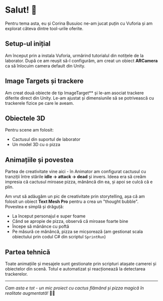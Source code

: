 # Salut! 👋

Pentru tema asta, eu și Corina Busuioc ne-am jucat puțin cu Vuforia și am explorat câteva dintre tool-urile oferite.

## Setup-ul inițial

Am început prin a instala Vuforia, urmărind tutorialul din notițele de la laborator. După ce am reușit să-l configurăm, am creat un obiect **ARCamera** ca să înlocuim camera default din Unity.

## Image Targets și trackere

Am creat două obiecte de tip ImageTarget** și le-am asociat trackere diferite direct din Unity. Le-am ajustat și dimensiunile să se potrivească cu trackerele fizice pe care le aveam.

## Obiectele 3D

Pentru scene am folosit:
- Cactusul din suportul de laborator
- Un model 3D cu o pizza

## Animațiile și povestea

Partea de creativitate vine aici - în Animator am configurat cactusul cu tranziții între stările **idle → attack → dead** și invers. Ideea era să creăm impresia că cactusul miroase pizza, mănâncă din ea, și apoi se culcă că e plin. 

Am vrut să adăugăm un pic de creativitate prin storytelling, așa că am folosit un obiect **Text Mesh Pro** pentru a crea un "thought bubble". Povestea e simplă și drăguță:
- La început personajul e super foame
- Când se apropie de pizza, observă că miroase foarte bine
- Începe să mănânce cu poftă
- Pe măsură ce mănâncă, pizza se micșorează (am gestionat scala obiectului prin codul C# din scriptul `SprintRun`)

## Partea tehnică

Toate animațiile și mesajele sunt gestionate prin scripturi atașate camerei și obiectelor din scenă. Totul e automatizat și reacționează la detectarea trackerelor.

---

*Cam asta e tot - un mic proiect cu cactus flămând și pizza magică în realitate augmentată!* 🌵🍕
